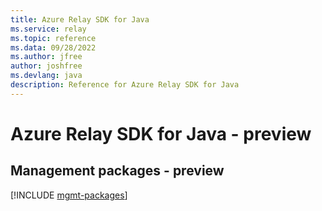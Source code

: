 ```yaml
---
title: Azure Relay SDK for Java
ms.service: relay
ms.topic: reference
ms.data: 09/28/2022
ms.author: jfree
author: joshfree
ms.devlang: java
description: Reference for Azure Relay SDK for Java
---
```

# Azure Relay SDK for Java - preview

## Management packages - preview
[!INCLUDE [mgmt-packages](relay-mgmt-index.md)]